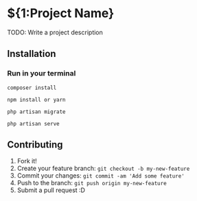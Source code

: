 
# ${1:Project Name}

TODO: Write a project description

## Installation

### Run in your terminal
```
composer install 

npm install or yarn 

php artisan migrate

php artisan serve

```
## Contributing

1. Fork it!
2. Create your feature branch: `git checkout -b my-new-feature`
3. Commit your changes: `git commit -am 'Add some feature'`
4. Push to the branch: `git push origin my-new-feature`
5. Submit a pull request :D


